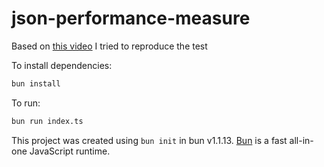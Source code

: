 # json-performance-measure

Based on [this video](https://www.youtube.com/watch?v=MuCK81q1edU) I tried to reproduce the test

To install dependencies:

```bash
bun install
```

To run:

```bash
bun run index.ts
```

This project was created using `bun init` in bun v1.1.13. [Bun](https://bun.sh) is a fast all-in-one JavaScript runtime.
